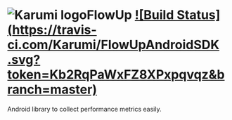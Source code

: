 ![Karumi logo][karumilogo]FlowUp [![Build Status](https://travis-ci.com/Karumi/FlowUpAndroidSDK
.svg?token=Kb2RqPaWxFZ8XPxpqvqz&branch=master)](https://travis-ci.com/Karumi/FlowUpAndroidSDK)
==============================

Android library to collect performance metrics easily.

[karumilogo]: https://cloud.githubusercontent.com/assets/858090/11626547/e5a1dc66-9ce3-11e5-908d-537e07e82090.png